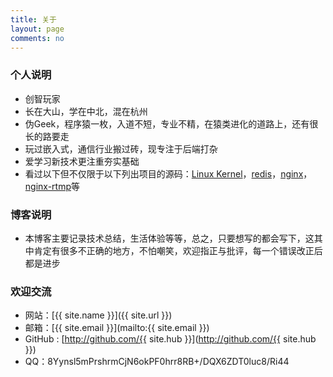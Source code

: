 ```yaml
---
title: 关于
layout: page
comments: no
---
```


### 个人说明

* 创智玩家
* 长在大山，学在中北，混在杭州
* 伪Geek，程序猿一枚，入道不短，专业不精，在猿类进化的道路上，还有很长的路要走 
* 玩过嵌入式，通信行业搬过砖，现专注于后端打杂
* 爱学习新技术更注重夯实基础
* 看过以下但不仅限于以下列出项目的源码：[Linux Kernel](https://github.com/myself659/linux-2.26.32)，[redis](https://github.com/myself659/redis-3.0.7)，[nginx](https://github.com/myself659/nginx-1.8.0)， [nginx-rtmp](https://github.com/myself659/nginx-rtmp-module)等


### 博客说明
* 本博客主要记录技术总结，生活体验等等，总之，只要想写的都会写下，这其中肯定有很多不正确的地方，不怕嘲笑，欢迎指正与批评，每一个错误改正后都是进步

### 欢迎交流


* 网站：[{{ site.name }}]({{ site.url }})
* 邮箱：[{{ site.email }}](mailto:{{ site.email }})
* GitHub : [http://github.com/{{ site.hub }}](http://github.com/{{ site.hub }})
* QQ：8Yynsl5mPrshrmCjN6okPF0hrr8RB+/DQX6ZDT0luc8/Ri44




